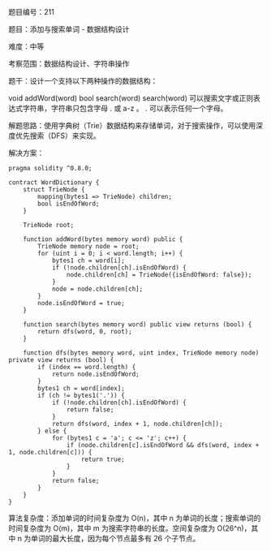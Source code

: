 题目编号：211

题目：添加与搜索单词 - 数据结构设计

难度：中等

考察范围：数据结构设计、字符串操作

题干：设计一个支持以下两种操作的数据结构：

void addWord(word)
bool search(word)
search(word) 可以搜索文字或正则表达式字符串，字符串只包含字母 . 或 a-z 。
. 可以表示任何一个字母。

解题思路：使用字典树（Trie）数据结构来存储单词，对于搜索操作，可以使用深度优先搜索（DFS）来实现。

解决方案：

```
pragma solidity ^0.8.0;

contract WordDictionary {
    struct TrieNode {
        mapping(bytes1 => TrieNode) children;
        bool isEndOfWord;
    }
    
    TrieNode root;
    
    function addWord(bytes memory word) public {
        TrieNode memory node = root;
        for (uint i = 0; i < word.length; i++) {
            bytes1 ch = word[i];
            if (!node.children[ch].isEndOfWord) {
                node.children[ch] = TrieNode({isEndOfWord: false});
            }
            node = node.children[ch];
        }
        node.isEndOfWord = true;
    }
    
    function search(bytes memory word) public view returns (bool) {
        return dfs(word, 0, root);
    }
    
    function dfs(bytes memory word, uint index, TrieNode memory node) private view returns (bool) {
        if (index == word.length) {
            return node.isEndOfWord;
        }
        bytes1 ch = word[index];
        if (ch != bytes1('.')) {
            if (!node.children[ch].isEndOfWord) {
                return false;
            }
            return dfs(word, index + 1, node.children[ch]);
        } else {
            for (bytes1 c = 'a'; c <= 'z'; c++) {
                if (node.children[c].isEndOfWord && dfs(word, index + 1, node.children[c])) {
                    return true;
                }
            }
            return false;
        }
    }
}
```

算法复杂度：添加单词的时间复杂度为 O(n)，其中 n 为单词的长度；搜索单词的时间复杂度为 O(m)，其中 m 为搜索字符串的长度。空间复杂度为 O(26^n)，其中 n 为单词的最大长度，因为每个节点最多有 26 个子节点。